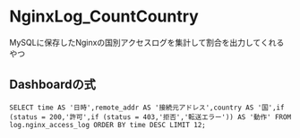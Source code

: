 # NginxLog_CountCountry
MySQLに保存したNginxの国別アクセスログを集計して割合を出力してくれるやつ

## Dashboardの式
```MySQL
SELECT time AS '日時',remote_addr AS '接続元アドレス',country AS '国',if (status = 200,'許可',if (status = 403,'拒否','転送エラー')) AS '動作' FROM log.nginx_access_log ORDER BY time DESC LIMIT 12;
```
